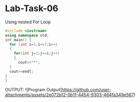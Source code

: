 # Lab-Task-06
Using  nested For Loop
```cpp
#include <iostream>
using namespace std;
int main() {
  for (int i=1;i<=7;i++)
  {
    for(int j=1;j<=i;j++)
    {
      cout<<"*";
  }
  cout<<endl;
}
}
```

OUTPUT:
![Program
Output]https://github.com/user-attachments/assets/2e072b12-0b11-4454-9303-464fa349e567)




